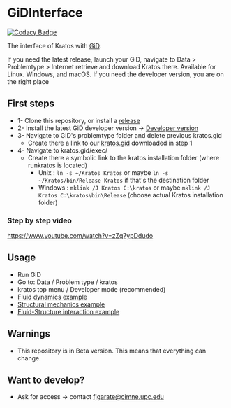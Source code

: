 # GiDInterface

[![Codacy Badge](https://app.codacy.com/project/badge/Grade/36d3d305c87e4bb398bc87ea2e3b890e)](https://www.codacy.com/gh/KratosMultiphysics/GiDInterface/dashboard?utm_source=github.com&amp;utm_medium=referral&amp;utm_content=KratosMultiphysics/GiDInterface&amp;utm_campaign=Badge_Grade)

The interface of Kratos with [GiD](http://www.gidhome.com).

If you need the latest release, launch your GiD, navigate to Data > Problemtype > Internet retrieve and download Kratos there. Available for Linux. Windows, and macOS. If you need the developer version, you are on the right place

## First steps
* 1- Clone this repository, or install a [release](https://github.com/KratosMultiphysics/GiDInterface/releases)
* 2- Install the latest GiD developer version -> [Developer version](http://www.gidhome.com/download/developer-versions)
* 3- Navigate to GiD's problemtype folder and delete previous kratos.gid
    * Create there a link to our [kratos.gid](./kratos.gid/) downloaded in step 1
* 4- Navigate to kratos.gid/exec/
    * Create there a symbolic link to the kratos installation folder (where runkratos is located)
      * Unix : `ln -s ~/Kratos Kratos` or maybe `ln -s ~/Kratos/bin/Release Kratos` if that's the destination folder
      * Windows : `mklink /J Kratos C:\kratos` or maybe `mklink /J Kratos C:\kratos\bin\Release` (choose actual Kratos installation folder)

### Step by step video
https://www.youtube.com/watch?v=zZq7ypDdudo

## Usage
* Run GiD
* Go to: Data / Problem type / kratos
* kratos top menu / Developer mode (recommended)
* [Fluid dynamics example](https://github.com/KratosMultiphysics/Kratos/wiki/Running-an-example-from-GiD#3-set-a-fluid-dynamics-problem)
* [Structural mechanics example](https://github.com/KratosMultiphysics/Kratos/wiki/Running-an-example-from-GiD#4-set-a-structural-mechanics-problem)
* [Fluid-Structure interaction example](https://github.com/KratosMultiphysics/Kratos/wiki/Running-an-example-from-GiD#5-set-a-fluid-structure-interaction-problem)

## Warnings
* This repository is in Beta version. This means that everything can change.

## Want to develop?
* Ask for access -> contact fjgarate@cimne.upc.edu

